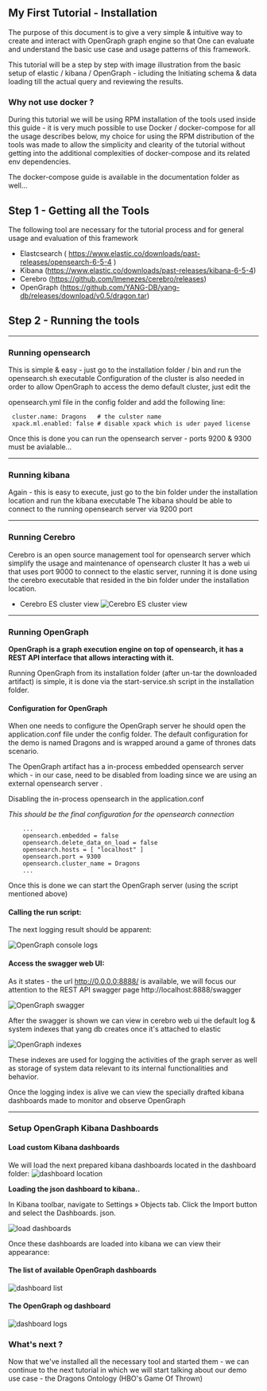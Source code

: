 ## My First Tutorial - Installation

The purpose of this document is to give a very simple & intuitive way to create and interact with OpenGraph graph engine so that
One can evaluate and understand the basic use case and usage patterns of this framework.

This tutorial will be a step by step with image illustration from the basic setup of elastic / kibana / OpenGraph - icluding the
Initiating schema & data loading till the actual query and reviewing the results.

### Why not use docker ?

During this tutorial we will be using RPM installation of the tools used inside this guide - it is very much possible to use
Docker / docker-compose for all the usage describes below, my choice for using the RPM distribution of the tools was made to allow
the simplicity and clearity of the tutorial without getting into the additional complexities of docker-compose and its related env dependencies.

The docker-compose guide is available in the documentation folder as well...


## Step 1 - Getting all the Tools

The following tool are necessary for the tutorial process and for general usage and evaluation of this framework

- Elastcsearch  ( https://www.elastic.co/downloads/past-releases/opensearch-6-5-4 )
- Kibana        (https://www.elastic.co/downloads/past-releases/kibana-6-5-4)
- Cerebro       (https://github.com/lmenezes/cerebro/releases)
- OpenGraph        (https://github.com/YANG-DB/yang-db/releases/download/v0.5/dragon.tar)


## Step 2 - Running the tools

---

### Running opensearch

This is simple & easy - just go to the installation folder / bin and run the opensearch.sh executable
Configuration of the cluster is also needed in order to allow OpenGraph to access the demo default cluster, just edit the


opensearch.yml file in the config folder and add the following line:

     cluster.name: Dragons   # the culster name
     xpack.ml.enabled: false # disable xpack which is uder payed license

Once this is done you can run the opensearch server - ports 9200 & 9300 must be avialable...

---
### Running kibana

Again - this is easy to execute, just go to the bin folder under the installation location and run the kibana executable
The kibana should be able to connect to the running opensearch server via 9200 port

---
### Running Cerebro

Cerebro is an open source management tool for opensearch server which simplify the usage and maintenance of opensearch cluster
It has a web ui that uses port 9000 to connect to the elastic server, running it is done using the cerebro executable that resided
in the bin folder under the installation location.

- Cerebro ES cluster view
  ![Cerebro ES cluster view](img/cerebro-view-cluster.png )

---
### Running OpenGraph

**OpenGraph is a graph execution engine on top of opensearch, it has a REST API interface that allows interacting with it.**

Running OpenGraph from its installation folder (after un-tar the downloaded artifact) is simple, it is done via the
start-service.sh script in the installation folder.

#### Configuration for OpenGraph

When one needs to configure the OpenGraph server he should open the application.conf file under the config folder.
The default configuration for the demo is named Dragons and is wrapped around a game of thrones dats scenario.

The OpenGraph artifact has a in-process embedded opensearch server which - in our case, need to be disabled from loading
since we are using an external opensearch server .

Disabling the in-process opensearch in the application.conf

_This should be the final configuration for the opensearch connection_

        ...
        opensearch.embedded = false
        opensearch.delete_data_on_load = false
        opensearch.hosts = [ "localhost" ]
        opensearch.port = 9300
        opensearch.cluster_name = Dragons
        ...

Once this is done we can start the OpenGraph server (using the script mentioned above)

#### Calling the run script:
The next logging result should be apparent:

![OpenGraph console logs](img/yangDb-start-consule-logs.png)

#### Access the swagger web UI:

As it states -  the url  http://0.0.0.0:8888/  is available, we will focus our attention to the
REST API swagger page http://localhost:8888/swagger

![OpenGraph swagger](img/yangDb-swagger.png)


After the swagger is shown we can view in cerebro web ui the default log & system indexes that yang db creates once it's attached to elastic

![OpenGraph indexes](img/cerebro-yangdb-default-indexes.png)

These indexes are used for logging the activities of the graph server as well as storage of system data relevant to its internal
functionalities and behavior.

Once the logging index is alive we can view the specially drafted kibana dashboards made to monitor and observe OpenGraph

---
### Setup OpenGraph Kibana Dashboards


#### Load custom Kibana dashboards

We will load the next prepared kibana dashboards located in the dashboard folder:
![dashboard location](img/yang-db-kibana-dashboard-location.png)

**Loading the json dashboard to kibana..**

In Kibana toolbar, navigate to Settings » Objects tab.
Click the Import button and select the Dashboards. json.

![load dashboards](img/kibana-load-yangdb-dashboards.png)


Once these dashboards are loaded into kibana we can view their appearance:

#### The list of available OpenGraph dashboards
![dashboard list](img/kibana-yangdb-dashbaords.png)

#### The OpenGraph og dashboard
![dashboard logs](img/kibana-yangdb-logs-dashboard.png)

### What's next ?
Now that we've installed all the necessary tool and started them - we can continue to the next tutorial in which we will
start talking about our demo use case  - the Dragons Ontology (HBO's Game Of Thrown)
